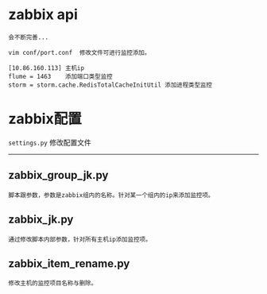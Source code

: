 # zabbix api
```
会不断完善...

vim conf/port.conf  修改文件可进行监控添加。

[10.86.160.113] 主机ip
flume = 1463    添加端口类型监控
storm = storm.cache.RedisTotalCacheInitUtil 添加进程类型监控

```

# zabbix配置
`settings.py` 修改配置文件<br>

----

## zabbix_group_jk.py

```
脚本跟参数，参数是zabbix组内的名称。针对某一个组内的ip来添加监控项。
```


## zabbix_jk.py

```
通过修改脚本内部参数，针对所有主机ip添加监控项。
```

## zabbix_item_rename.py

```
修改主机的监控项目名称与删除。

```
